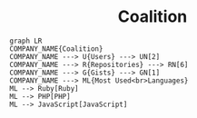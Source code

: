 <h1 align="center">Coalition</h1>

```mermaid
graph LR
COMPANY_NAME{Coalition}
COMPANY_NAME ---> U{Users} ---> UN[2]
COMPANY_NAME ---> R{Repositories} ---> RN[6]
COMPANY_NAME ---> G{Gists} ---> GN[1]
COMPANY_NAME ---> ML{Most Used<br>Languages}
ML --> Ruby[Ruby]
ML --> PHP[PHP]
ML --> JavaScript[JavaScript]
```
